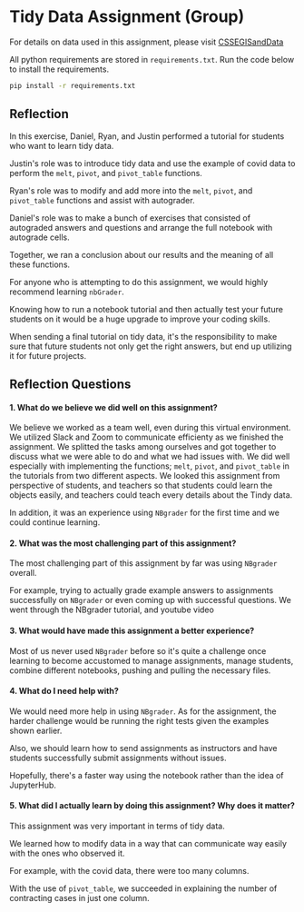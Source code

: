 # Tidy Data Assignment (Group)

For details on data used in this assignment, please visit [CSSEGISandData](https://github.com/CSSEGISandData/COVID-19)

All python requirements are stored in `requirements.txt`. Run the code below to install the requirements.

```bash
pip install -r requirements.txt
```

## Reflection

In this exercise, Daniel, Ryan, and Justin performed a tutorial for students who want to learn tidy data.

Justin's role was to introduce tidy data and use the example of covid data to perform the `melt`, `pivot`, and `pivot_table` functions.

Ryan's role was to modify and add more into the `melt`, `pivot`, and `pivot_table` functions and assist with autograder.

Daniel's role was to make a bunch of exercises that consisted of autograded answers and questions and arrange the full notebook with autograde cells.

Together, we ran a conclusion about our results and the meaning of all these functions.

For anyone who is attempting to do this assignment, we would highly recommend learning `nbGrader`.

Knowing how to run a notebook tutorial and then actually test your future students on it would be a huge upgrade to improve your coding skills.

When sending a final tutorial on tidy data, it's the responsibility to make sure that future students not only get the right answers, but end up utilizing it for future projects.


## Reflection Questions

#### 1.  What do we believe we did well on this assignment?

We believe we worked as a team well, even during this virtual environment. We utilized Slack and Zoom to communicate efficienty as we finished the assignment. We splitted the tasks among ourselves and got together to discuss what we were able to do and what we had issues with. We did well especially with implementing the functions; `melt`, `pivot`, and `pivot_table` in the tutorials from two different aspects. We looked this assignment from perspective of students, and teachers so that students could learn the objects easily, and teachers could teach every details about the Tindy data.

In addition, it was an experience using `NBgrader` for the first time and we could continue learning.

#### 2. What was the most challenging part of this assignment?

The most challenging part of this assignment by far was using `NBgrader` overall. 

For example, trying to actually grade example answers to assignments successfully on `NBgrader` or even coming up with successful questions. We went through the NBgrader tutorial, and youtube video 

#### 3. What would have made this assignment a better experience?

Most of us never used `NBgrader` before so it's quite a challenge once learning to become accustomed to manage assignments, manage students, combine different notebooks, pushing and pulling the necessary files.

#### 4. What do I need help with?

We would need more help in using `NBgrader`. As for the assignment, the harder challenge would be running the right tests given the examples shown earlier.

Also, we should learn how to send assignments as instructors and have students successfully submit assignments without issues. 

Hopefully, there's a faster way using the notebook rather than the idea of JupyterHub.

#### 5. What did I actually learn by doing this assignment? Why does it matter?

This assignment was very important in terms of tidy data.

We learned how to modify data in a way that can communicate way easily with the ones who observed it.

For example, with the covid data, there were too many columns.

With the use of `pivot_table`, we succeeded in explaining the number of contracting cases in just one column.